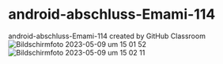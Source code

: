 # android-abschluss-Emami-114
android-abschluss-Emami-114 created by GitHub Classroom
![Bildschirmfoto 2023-05-09 um 15 01 52](https://github.com/SI-Classroom-Batch-006/android-abschluss-Emami-114/assets/114245656/4c01a623-4c96-4685-bcc5-1ac0bf11106d)![Bildschirmfoto 2023-05-09 um 15 02 11](https://github.com/SI-Classroom-Batch-006/android-abschluss-Emami-114/assets/114245656/7fdae4d7-cccf-4c4d-94ae-d0da69d65ee9)
